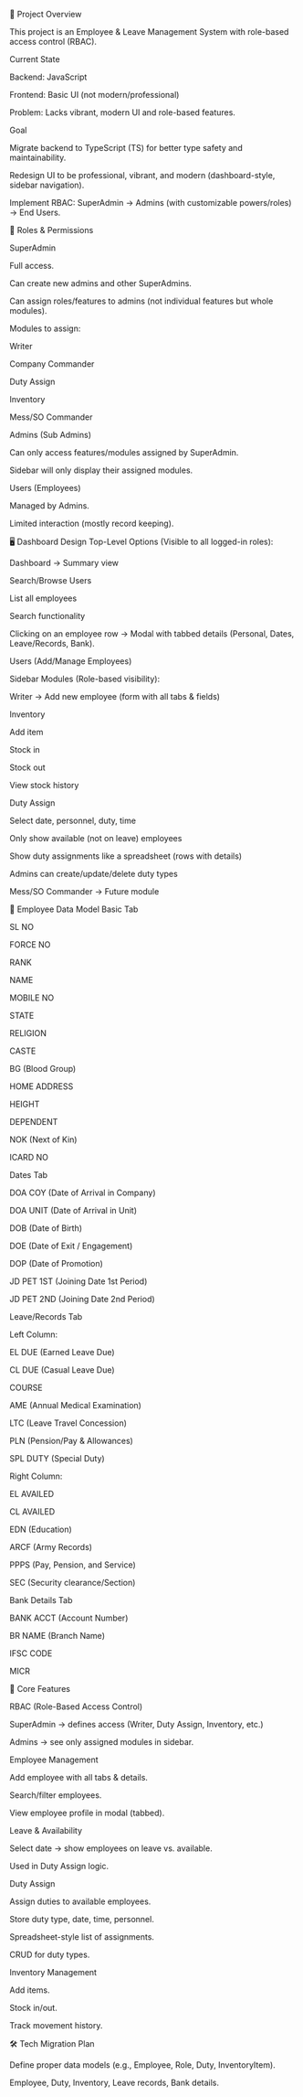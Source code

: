 📌 Project Overview

This project is an Employee & Leave Management System with role-based access control (RBAC).

Current State

Backend: JavaScript

Frontend: Basic UI (not modern/professional)

Problem: Lacks vibrant, modern UI and role-based features.

Goal

Migrate backend to TypeScript (TS) for better type safety and maintainability.

Redesign UI to be professional, vibrant, and modern (dashboard-style, sidebar navigation).

Implement RBAC: SuperAdmin → Admins (with customizable powers/roles) → End Users.

👥 Roles & Permissions

SuperAdmin

Full access.

Can create new admins and other SuperAdmins.

Can assign roles/features to admins (not individual features but whole modules).

Modules to assign:

Writer

Company Commander

Duty Assign

Inventory

Mess/SO Commander

Admins (Sub Admins)

Can only access features/modules assigned by SuperAdmin.

Sidebar will only display their assigned modules.

Users (Employees)

Managed by Admins.

Limited interaction (mostly record keeping).

🖥️ Dashboard Design
Top-Level Options (Visible to all logged-in roles):

Dashboard → Summary view

Search/Browse Users

List all employees

Search functionality

Clicking on an employee row → Modal with tabbed details (Personal, Dates, Leave/Records, Bank).

Users (Add/Manage Employees)

Sidebar Modules (Role-based visibility):

Writer → Add new employee (form with all tabs & fields)

Inventory

Add item

Stock in

Stock out

View stock history

Duty Assign

Select date, personnel, duty, time

Only show available (not on leave) employees

Show duty assignments like a spreadsheet (rows with details)

Admins can create/update/delete duty types

Mess/SO Commander → Future module

📂 Employee Data Model
Basic Tab

SL NO

FORCE NO

RANK

NAME

MOBILE NO

STATE

RELIGION

CASTE

BG (Blood Group)

HOME ADDRESS

HEIGHT

DEPENDENT

NOK (Next of Kin)

ICARD NO

Dates Tab

DOA COY (Date of Arrival in Company)

DOA UNIT (Date of Arrival in Unit)

DOB (Date of Birth)

DOE (Date of Exit / Engagement)

DOP (Date of Promotion)

JD PET 1ST (Joining Date 1st Period)

JD PET 2ND (Joining Date 2nd Period)

Leave/Records Tab

Left Column:

EL DUE (Earned Leave Due)

CL DUE (Casual Leave Due)

COURSE

AME (Annual Medical Examination)

LTC (Leave Travel Concession)

PLN (Pension/Pay & Allowances)

SPL DUTY (Special Duty)

Right Column:

EL AVAILED

CL AVAILED

EDN (Education)

ARCF (Army Records)

PPPS (Pay, Pension, and Service)

SEC (Security clearance/Section)

Bank Details Tab

BANK ACCT (Account Number)

BR NAME (Branch Name)

IFSC CODE

MICR

🔑 Core Features

RBAC (Role-Based Access Control)

SuperAdmin → defines access (Writer, Duty Assign, Inventory, etc.)

Admins → see only assigned modules in sidebar.

Employee Management

Add employee with all tabs & details.

Search/filter employees.

View employee profile in modal (tabbed).

Leave & Availability

Select date → show employees on leave vs. available.

Used in Duty Assign logic.

Duty Assign

Assign duties to available employees.

Store duty type, date, time, personnel.

Spreadsheet-style list of assignments.

CRUD for duty types.

Inventory Management

Add items.

Stock in/out.

Track movement history.

🛠️ Tech Migration Plan



Define proper data models (e.g., Employee, Role, Duty, InventoryItem).



Employee, Duty, Inventory, Leave records, Bank details.